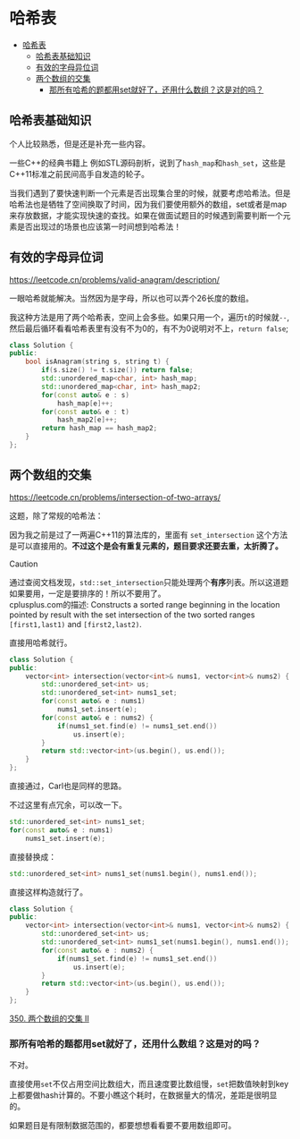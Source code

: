 # 哈希表

- [哈希表](#哈希表)
  - [哈希表基础知识](#哈希表基础知识)
  - [有效的字⺟异位词](#有效的字异位词)
  - [两个数组的交集](#两个数组的交集)
    - [那所有哈希的题都用set就好了，还用什么数组？这是对的吗？](#那所有哈希的题都用set就好了还用什么数组这是对的吗)


## 哈希表基础知识

个人比较熟悉，但是还是补充一些内容。

⼀些C++的经典书籍上 例如STL源码剖析，说到了`hash_map`和`hash_set`，这些是C++11标准之前民间高手自发造的轮子。

当我们遇到了要快速判断⼀个元素是否出现集合⾥的时候，就要考虑哈希法。但是哈希法也是牺牲了空间换取了时间，因为我们要使⽤额外的数组，set或者是map来存放数据，才能实现快速的查找。如果在做⾯试题⽬的时候遇到需要判断⼀个元素是否出现过的场景也应该第⼀时间想到哈希法！

## 有效的字⺟异位词

https://leetcode.cn/problems/valid-anagram/description/

一眼哈希就能解决。当然因为是字母，所以也可以弄个26长度的数组。

我这种方法是用了两个哈希表，空间上会多些。如果只用一个，遍历`t`的时候就`--`, 然后最后循环看看哈希表里有没有不为0的，有不为0说明对不上，`return false`;

```cpp
class Solution {
public:
    bool isAnagram(string s, string t) {
        if(s.size() != t.size()) return false;
        std::unordered_map<char, int> hash_map;
        std::unordered_map<char, int> hash_map2;
        for(const auto& e : s)
            hash_map[e]++;
        for(const auto& e : t)
            hash_map2[e]++;
        return hash_map == hash_map2;
    }
};
```

## 两个数组的交集

https://leetcode.cn/problems/intersection-of-two-arrays/

这题，除了常规的哈希法：

因为我之前是过了一两遍C++11的算法库的，里面有 `set_intersection` 这个方法是可以直接用的。**不过这个是会有重复元素的，题目要求还要去重，太折腾了。**

> [!CAUTION]
> 通过查阅文档发现，`std::set_intersection`只能处理两个**有序**列表。所以这道题如果要用，一定是要排序的！所以不要用了。\
> cplusplus.com的描述: Constructs a sorted range beginning in the location pointed by result with the set intersection of the two sorted ranges `[first1,last1)` and `[first2,last2)`.

直接用哈希就行。

```cpp
class Solution {
public:
    vector<int> intersection(vector<int>& nums1, vector<int>& nums2) {
        std::unordered_set<int> us;
        std::unordered_set<int> nums1_set;
        for(const auto& e : nums1)
            nums1_set.insert(e);
        for(const auto& e : nums2) {
            if(nums1_set.find(e) != nums1_set.end())
                us.insert(e);
        }
        return std::vector<int>(us.begin(), us.end());
    }
};
```

直接通过，Carl也是同样的思路。

不过这里有点冗余，可以改一下。
```cpp
std::unordered_set<int> nums1_set;
for(const auto& e : nums1)
    nums1_set.insert(e);
```
直接替换成：
```cpp
std::unordered_set<int> nums1_set(nums1.begin(), nums1.end());
```
直接这样构造就行了。

```cpp
class Solution {
public:
    vector<int> intersection(vector<int>& nums1, vector<int>& nums2) {
        std::unordered_set<int> us;
        std::unordered_set<int> nums1_set(nums1.begin(), nums1.end());
        for(const auto& e : nums2) {
            if(nums1_set.find(e) != nums1_set.end())
                us.insert(e);
        }
        return std::vector<int>(us.begin(), us.end());
    }
};
```

[350. 两个数组的交集 II](https://leetcode.cn/problems/intersection-of-two-arrays-ii/description/)



### 那所有哈希的题都用set就好了，还用什么数组？这是对的吗？

不对。

直接使⽤`set`不仅占⽤空间⽐数组⼤，⽽且速度要⽐数组慢，`set`把数值映射到key上都要做hash计算的。不要⼩瞧这个耗时，在数据量⼤的情况，差距是很明显的。

如果题目是有限制数据范围的，都要想想看看要不要用数组即可。
